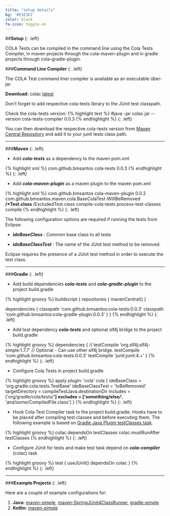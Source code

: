 ```yaml
---
title: "setup details"
bg: '#E1E1E1'
color: black
fa-icon: toggle-on
---
```


##**Setup**
{: .left}

COLA Tests can be compiled in the command line using the Cola Tests Compiler, in maven projects through the cola-maven-plugin and in gradle projects through cola-gradle-plugin.

###**Command Line Compiler**
{: .left}

The COLA Test command liner compiler is available as an executable über-jar.

__Download:__ colac [latest](https://raw.githubusercontent.com/bmsantos/cola-maven-plugin/master/cola-tests-compiler/latest/colac.jar)

Don't forget to add respective cola-tests library to the JUnit test classpath.

Check the cola-tests version:
{% highlight text %}
#java -jar colac.jar --version
cola-tests-compiler 0.0.3
{% endhighlight %}
{: .left}

You can then download the respective cola-tests version from [Maven Central Repository](http://search.maven.org/#search%7Cga%7C1%7Ca%3A%22cola-tests%22) and add it to your junit tests class path.

<hr>

###**Maven**
{: .left}

- Add ***cola-tests*** as a dependency to the maven pom.xml

{% highlight xml %}
<dependency>
  <groupId>com.github.bmsantos</groupId>
  <artifactId>cola-tests</artifactId>
  <version>0.0.3</version>
</dependency>
{% endhighlight %}
{: .left}

- Add ***cola-maven-plugin*** as a maven plugin to the maven pom.xml

{% highlight xml %}
<plugin>
  <groupId>com.github.bmsantos</groupId>
  <artifactId>cola-maven-plugin</artifactId>
  <version>0.0.2</version>
  <configuration>
    <ideBaseClass>com.github.bmsantos.maven.cola.BaseColaTest</ideBaseClass>
    <ideBaseClassTest>iWillBeRemoved</ideBaseClassTest>
    <includes>
      <include>**/*Test.class</include>
    </includes>
    <excludes>
      <exclude>**/ExcludedTest.class</exclude>
    </excludes>
  </configuration>
  <executions>
    <execution>
      <id>compile-cola-tests</id>
      <phase>process-test-classes</phase>
      <goals>
        <goal>compile</goal>
      </goals>
    </execution>
  </executions>
</plugin>
{% endhighlight %}
{: .left}

The following configuration options are required if running the tests from Eclipse:

- ***ideBaseClass*** : Common base class to all tests

- ***ideBaseClassTest*** : The name of the JUnit test method to be removed.

Eclipse requires the presence of a JUnit test method in order to execute the test class.

<hr>

###**Gradle**
{: .left}

- Add build dependencies ***cola-tests*** and ***cola-gradle-plugin*** to the project build.gradle

{% highlight groovy %}
buildscript {
  repositories {
    mavenCentral()
  }

  dependencies {
    classpath 'com.github.bmsantos:cola-tests:0.0.3'
    classpath 'com.github.bmsantos:cola-gradle-plugin:0.0.3'
  }
}
{% endhighlight %}
{: .left}

- Add test dependency ***cola-tests*** and optional slf4j bridge to the project build.gradle

{% highlight groovy %}
dependencies {
  // testCompile 'org.slf4j:slf4j-simple:1.7.7' // Optional - Can use other slf4j bridge.
  testCompile 'com.github.bmsantos:cola-tests:0.0.3'
  testCompile 'junit:junit:4.+'
}
{% endhighlight %}
{: .left}

- Configure Cola Tests in project build.gradle

{% highlight groovy %}
apply plugin: 'cola'
cola {
  ideBaseClass = 'org.gradle.cola.tests.TestBase'
  ideBaseClassTest = 'toBeRemoved'
  targetDirectory = compileTestJava.destinationDir
  includes = ['org/gradle/cola/tests/**']
  excludes = ['something/else/**', 'and/some/CompiledFile.class']
}
{% endhighlight %}
{: .left}

- Hook Cola Test Compiler task to the project build.gradle. Hooks have to be placed after compiling test classes and before executing them. The following example is based on [Gradle Java Plugin testClasses task](http://www.gradle.org/docs/current/userguide/java_plugin.html#N11FB9).

{% highlight groovy %}
colac.dependsOn testClasses
colac.mustRunAfter testClasses
{% endhighlight %}
{: .left}

- Configure JUnit for tests and make test task depend on ***cola-compiler*** (colac) task

{% highlight groovy %}
test {
  useJUnit()
  dependsOn colac
}
{% endhighlight %}
{: .left}

<hr>

###**Example Projects**
{: .left}

Here are a couple of example configurations for:

1. **Java:** [maven-simple](https://github.com/bmsantos/cola-maven-plugin/tree/master/cola-maven-plugin-test), [maven-SpringJUnit4ClassRunner](https://github.com/bmsantos/spring-cola-tests), [gradle-simple](https://github.com/bmsantos/cola-gradle-plugin/tree/master/consumer)
2. **Kotlin:** [maven-simple](https://github.com/bmsantos/kotlin-cola-tests)
